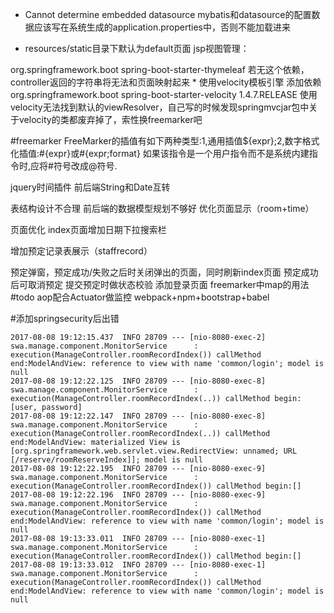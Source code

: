 * Cannot determine embedded datasource
mybatis和datasource的配置数据应该写在系统生成的application.properties中，否则不能加载进来


* resources/static目录下默认为default页面
jsp视图管理：
<dependency>
    <groupId>org.springframework.boot</groupId>
    <artifactId>spring-boot-starter-thymeleaf</artifactId>
</dependency>
若无这个依赖，controller返回的字符串将无法和页面映射起来
* 使用velocity模板引擎
添加依赖
<dependency>
     <groupId>org.springframework.boot</groupId>
     <artifactId>spring-boot-starter-velocity</artifactId>
     <version>1.4.7.RELEASE</version>
</dependency>
使用velocity无法找到默认的viewResolver，自己写的时候发现springmvcjar包中关于velocity的类都废弃掉了，索性换freemarker吧
     
        
#freemarker
FreeMarker的插值有如下两种类型:1,通用插值${expr};2,数字格式化插值:#{expr}或#{expr;format} 
如果该指令是一个用户指令而不是系统内建指令时,应将#符号改成@符号. 


jquery时间插件
前后端String和Date互转

表结构设计不合理
前后端的数据模型规划不够好
优化页面显示（room+time）

页面优化
index页面增加日期下拉搜索栏

增加预定记录表展示（staffrecord）

预定弹窗，预定成功/失败之后时关闭弹出的页面，同时刷新index页面
预定成功后可取消预定
提交预定时做状态校验
添加登录页面
freemarker中map的用法
#todo
aop配合Actuator做监控
webpack+npm+bootstrap+babel


#添加springsecurity后出错
```
2017-08-08 19:12:15.437  INFO 28709 --- [nio-8080-exec-2] swa.manage.component.MonitorService      : execution(ManageController.roomRecordIndex()) callMethod end:ModelAndView: reference to view with name 'common/login'; model is null
2017-08-08 19:12:22.125  INFO 28709 --- [nio-8080-exec-8] swa.manage.component.MonitorService      : execution(ManageController.roomRecordIndex(..)) callMethod begin:[user, password]
2017-08-08 19:12:22.147  INFO 28709 --- [nio-8080-exec-8] swa.manage.component.MonitorService      : execution(ManageController.roomRecordIndex(..)) callMethod end:ModelAndView: materialized View is [org.springframework.web.servlet.view.RedirectView: unnamed; URL [/reserve/roomReserveIndex]]; model is null
2017-08-08 19:12:22.195  INFO 28709 --- [nio-8080-exec-9] swa.manage.component.MonitorService      : execution(ManageController.roomRecordIndex()) callMethod begin:[]
2017-08-08 19:12:22.196  INFO 28709 --- [nio-8080-exec-9] swa.manage.component.MonitorService      : execution(ManageController.roomRecordIndex()) callMethod end:ModelAndView: reference to view with name 'common/login'; model is null
2017-08-08 19:13:33.011  INFO 28709 --- [nio-8080-exec-1] swa.manage.component.MonitorService      : execution(ManageController.roomRecordIndex()) callMethod begin:[]
2017-08-08 19:13:33.012  INFO 28709 --- [nio-8080-exec-1] swa.manage.component.MonitorService      : execution(ManageController.roomRecordIndex()) callMethod end:ModelAndView: reference to view with name 'common/login'; model is null
```

